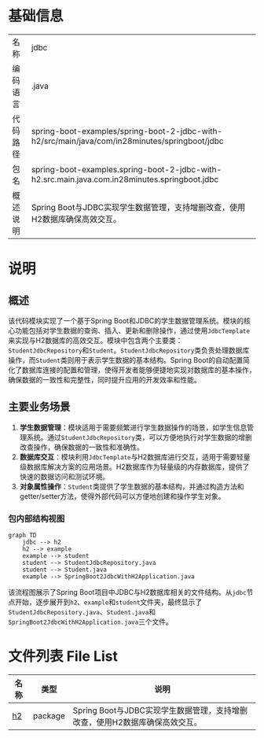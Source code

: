 # 基础信息

|      |      |
|------|------|
| 名称 | jdbc |
| 编码语言 | .java |
| 代码路径 | spring-boot-examples/spring-boot-2-jdbc-with-h2/src/main/java/com/in28minutes/springboot/jdbc |
| 包名 | spring-boot-examples.spring-boot-2-jdbc-with-h2.src.main.java.com.in28minutes.springboot.jdbc |
| 概述说明 | Spring Boot与JDBC实现学生数据管理，支持增删改查，使用H2数据库确保高效交互。 |

# 说明

## 概述
该代码模块实现了一个基于Spring Boot和JDBC的学生数据管理系统。模块的核心功能包括对学生数据的查询、插入、更新和删除操作，通过使用`JdbcTemplate`来实现与H2数据库的高效交互。模块中包含两个主要类：`StudentJdbcRepository`和`Student`。`StudentJdbcRepository`类负责处理数据库操作，而`Student`类则用于表示学生数据的基本结构。Spring Boot的自动配置简化了数据库连接的配置和管理，使得开发者能够便捷地实现对数据库的基本操作，确保数据的一致性和完整性，同时提升应用的开发效率和性能。

## 主要业务场景
1. **学生数据管理**：模块适用于需要频繁进行学生数据操作的场景，如学生信息管理系统。通过`StudentJdbcRepository`类，可以方便地执行对学生数据的增删改查操作，确保数据的一致性和准确性。
2. **数据库交互**：模块利用`JdbcTemplate`与H2数据库进行交互，适用于需要轻量级数据库解决方案的应用场景。H2数据库作为轻量级的内存数据库，提供了快速的数据访问和测试环境。
3. **对象属性操作**：`Student`类提供了学生数据的基本结构，并通过构造方法和getter/setter方法，使得外部代码可以方便地创建和操作学生对象。


### 包内部结构视图

```mermaid
graph TD
    jdbc --> h2
    h2 --> example
    example --> student
    student --> StudentJdbcRepository.java
    student --> Student.java
    example --> SpringBoot2JdbcWithH2Application.java
```

该流程图展示了Spring Boot项目中JDBC与H2数据库相关的文件结构。从`jdbc`节点开始，逐步展开到`h2`、`example`和`student`文件夹，最终显示了`StudentJdbcRepository.java`、`Student.java`和`SpringBoot2JdbcWithH2Application.java`三个文件。

# 文件列表 File List

| 名称   | 类型  | 说明 |
|-------|------|-------------|
| [h2](h2/_module.md) | package | Spring Boot与JDBC实现学生数据管理，支持增删改查，使用H2数据库确保高效交互。 |


